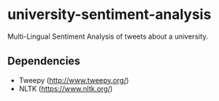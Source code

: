 # university-sentiment-analysis
Multi-Lingual Sentiment Analysis of tweets about a university.

Dependencies
-------------
 * Tweepy (http://www.tweepy.org/)
 * NLTK (https://www.nltk.org/)
